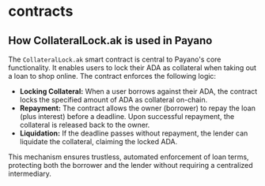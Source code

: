# contracts

## How CollateralLock.ak is used in Payano

The `CollateralLock.ak` smart contract is central to Payano's core functionality. It enables users to lock their ADA as collateral when taking out a loan to shop online. The contract enforces the following logic:

- **Locking Collateral:** When a user borrows against their ADA, the contract locks the specified amount of ADA as collateral on-chain.
- **Repayment:** The contract allows the owner (borrower) to repay the loan (plus interest) before a deadline. Upon successful repayment, the collateral is released back to the owner.
- **Liquidation:** If the deadline passes without repayment, the lender can liquidate the collateral, claiming the locked ADA.

This mechanism ensures trustless, automated enforcement of loan terms, protecting both the borrower and the lender without requiring a centralized intermediary.

